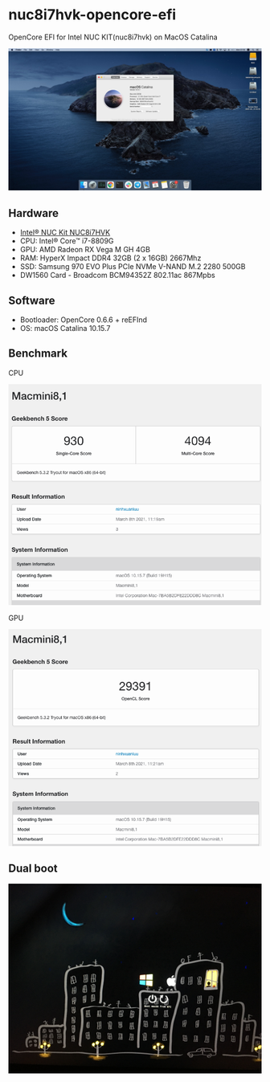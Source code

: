 # nuc8i7hvk-opencore-efi
OpenCore EFI for Intel NUC KIT(nuc8i7hvk) on MacOS Catalina

![macOS-catalina](Docs/images/About.jpeg)


## Hardware

* [Intel® NUC Kit NUC8i7HVK](https://www.intel.com/content/www/us/en/products/boards-kits/nuc/kits/nuc8i7hvk.html)
* CPU: Intel® Core™ i7-8809G
* GPU: AMD Radeon RX Vega M GH 4GB
* RAM: HyperX Impact DDR4 32GB (2 x 16GB) 2667Mhz
* SSD: Samsung 970 EVO Plus PCIe NVMe V-NAND M.2 2280 500GB
* DW1560 Card - Broadcom BCM94352Z 802.11ac 867Mpbs

## Software

* Bootloader: OpenCore 0.6.6 + reEFInd
* OS: macOS Catalina 10.15.7

## Benchmark

CPU

![macOS-catalina](Docs/images/CPU.png)

GPU

![macOS-catalina](Docs/images/GPU.png)


## Dual boot
![macOS-catalina](Docs/images/boot.JPG)
